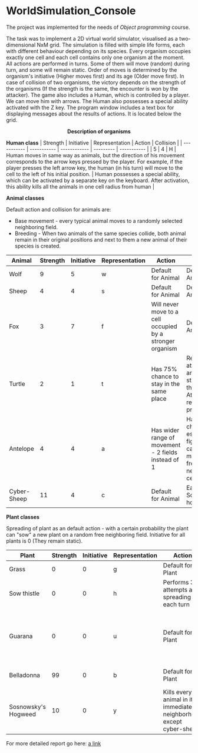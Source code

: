 # WorldSimulation_Console

The project was implemented for the needs of *Object programming* course.

The task was to implement a 2D virtual world simulator, visualised as a two-dimensional NxM grid. The simulation is filled with simple life forms, each with different behaviour depending on its species. Every organism occupies exactly one cell and each cell contains only one organism at the moment.
All actions are performed in turns. Some of them will move (random) during turn, and some will remain static. Order of moves is determined by the organism's initiative (Higher moves first)  and its age (Older move first). In case of collision of two organisms, the victory depends on the strength of the organisms (If the strength is the same, the encounter is won by the attacker).
The game also includes a Human, which is controlled by a player. We can move him with arrows. The Human also possesses a special ability activated with the Z key. 
The program window includes a text box for displaying messages about the results of actions. It is located below the grid.

<p align="center"><b> Description of organisms </b></p>

**Human class**
| Strength | Initiative | Representation | Action | Collision |
| ----------- | ----------- | ------------ | --------- | ----------- |
|      5       |       4      | H | Human moves in same way as animals, but the direction of his movement corresponds to the arrow keys pressed by the player. For example, if the player presses the left arrow key, the human (in his turn) will move to the cell to the left of his initial position.  | Human possesses a special ability, which can be activated by a separate key on the keyboard. After activation, this ability kills all the animals in one cell radius from human |

**Animal classes**

Default action and collision for animals are:
* Base movement - every typical animal moves to a randomly selected neighboring field.
* Breeding - When two animals of the same species collide, both animal remain in their original positions and next to them a new animal of their species is created.

| Animal | Strength | Initiative | Representation | Action | Collision |
| ------ | ----------- | ----------- | ------------ | --------- | ----------- |
| Wolf |      9       |       5      | w | Default for Animal | Default for Animal |
| Sheep |      4       |       4      | s | Default for Animal | Default for Animal |
| Fox |      3       |       7      | f | Will never move to a cell occupied by a stronger organism | Default for Animal |
| Turtle |      2       |       1      | t | Has 75% chance to stay in the same place | Reflects attacks of animal with strength less than 5. Attacker will return to the previous cell |
| Antelope |      4       |       4      | a | Has wider range of movement - 2 fields instead of 1 | Has 50% chance to escape from fight. In such case it moves to a free neighboring cell |
| Cyber-Sheep |      11       |       4      | c | Default for Animal | Eats Sosnowsky's hogweed |

**Plant classes**

Spreading of plant as an default action - with a certain probability the plant can "sow" a
new plant on a random free neighboring field.
Initiative for all plants is 0 (They remain static).

| Plant | Strength | Initiative | Representation | Action | Collision |
| ------ | ----------- | ----------- | ------------ | --------- | ----------- |
| Grass |      0       |       0      | g | Default for Plant | Default for Plant |
| Sow thistle |      0       |       0      | h | Performs 3 attempts at spreading in each turn | Default for Plant |
| Guarana |      0       |       0      | u | Default for Plant | Strength of the animal which ate guarana is permanently increaed by 3 |
| Belladonna |      99       |       0      | b | Default for Plant | Kills any animal which eats it |
| Sosnowsky's Hogweed |      10       |       0      | y | Kills every animal in its immediate neighborhood except cyber-sheep | Kills any animal which eats it, apart from cyber-sheep |

For more detailed report go here: [a link](https://github.com/bachdaw/WorldSimulation_Console/blob/master/OOP%20Project%201.%20C%2B%2B%20Report.pdf)
